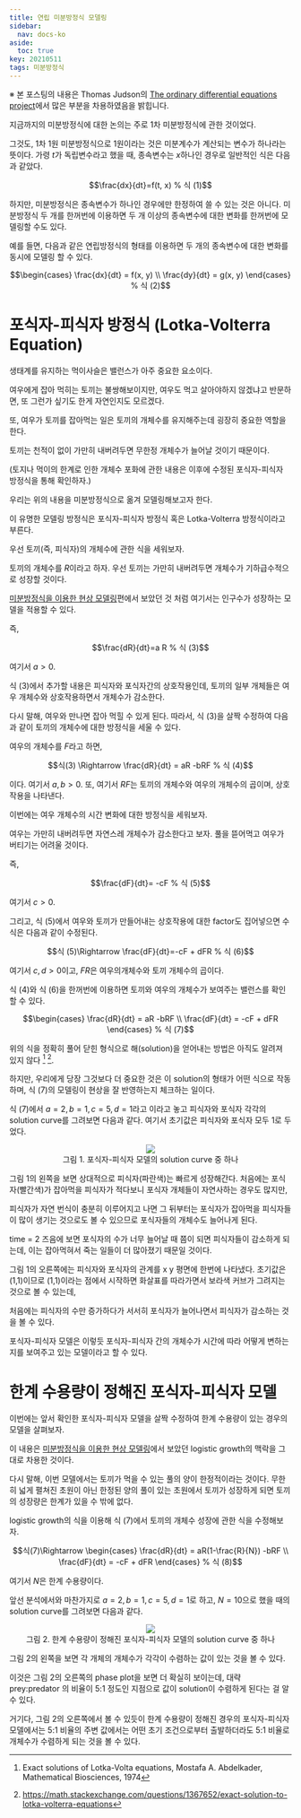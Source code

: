 ```yaml
---
title: 연립 미분방정식 모델링
sidebar:
  nav: docs-ko
aside:
  toc: true
key: 20210511
tags: 미분방정식
---
```


※ 본 포스팅의 내용은 Thomas Judson의 [The ordinary differential equations project](http://faculty.sfasu.edu/judsontw/ode/)에서 많은 부분을 차용하였음을 밝힙니다.

지금까지의 미분방정식에 대한 논의는 주로 1차 미분방정식에 관한 것이었다.

그것도, 1차 1원 미분방정식으로 1원이라는 것은 미분계수가 계산되는 변수가 하나라는 뜻이다. 가령 $t$가 독립변수라고 했을 때, 종속변수는 $x$하나인 경우로 일반적인 식은 다음과 같았다.

$$\frac{dx}{dt}=f(t, x) % 식 (1)$$

하지만, 미분방정식은 종속변수가 하나인 경우에만 한정하여 쓸 수 있는 것은 아니다. 미분방정식 두 개를 한꺼번에 이용하면 두 개 이상의 종속변수에 대한 변화를 한꺼번에 모델링할 수도 있다. 

예를 들면, 다음과 같은 연립방정식의 형태를 이용하면 두 개의 종속변수에 대한 변화를 동시에 모델링 할 수 있다.

$$\begin{cases}
  \frac{dx}{dt} = f(x, y) \\
  \frac{dy}{dt} = g(x, y)
\end{cases} % 식 (2)$$


# 포식자-피식자 방정식 (Lotka-Volterra Equation)

생태계를 유지하는 먹이사슬은 밸런스가 아주 중요한 요소이다.

여우에게 잡아 먹히는 토끼는 불쌍해보이지만, 여우도 먹고 살아야하지 않겠냐고 반문하면, 또 그런가 싶기도 한게 자연인지도 모르겠다.

또, 여우가 토끼를 잡아먹는 일은 토끼의 개체수를 유지해주는데 굉장히 중요한 역할을 한다.

토끼는 천적이 없이 가만히 내버려두면 무한정 개체수가 늘어날 것이기 때문이다. 

(토지나 먹이의 한계로 인한 개체수 포화에 관한 내용은 이후에 수정된 포식자-피식자 방정식을 통해 확인하자.)

우리는 위의 내용을 미분방정식으로 옮겨 모델링해보고자 한다.

이 유명한 모델링 방정식은 포식자-피식자 방정식 혹은 Lotka-Volterra 방정식이라고 부른다.

우선 토끼(즉, 피식자)의 개체수에 관한 식을 세워보자.

토끼의 개체수를 $R$이라고 하자. 우선 토끼는 가만히 내버려두면 개체수가 기하급수적으로 성장할 것이다.

[미분방정식을 이용한 현상 모델링](https://angeloyeo.github.io/2021/05/01/modeling_with_differential_equation.html)편에서 보았던 것 처럼 여기서는 인구수가 성장하는 모델을 적용할 수 있다.

즉,

$$\frac{dR}{dt}=a R % 식 (3)$$

여기서 $a>0$.

식 (3)에서 추가할 내용은 피식자와 포식자간의 상호작용인데, 토끼의 일부 개체들은 여우 개체수와 상호작용하면서 개체수가 감소한다.

다시 말해, 여우와 만나면 잡아 먹힐 수 있게 된다. 따라서, 식 (3)을 살짝 수정하여 다음과 같이 토끼의 개체수에 대한 방정식을 세울 수 있다.

여우의 개체수를 $F$라고 하면,

$$식(3) \Rightarrow \frac{dR}{dt} = aR -bRF % 식 (4)$$

이다. 여기서 $a, b>0$. 또, 여기서 $RF$는 토끼의 개체수와 여우의 개체수의 곱이며, 상호작용을 나타낸다.

이번에는 여우 개체수의 시간 변화에 대한 방정식을 세워보자.

여우는 가만히 내버려두면 자연스레 개체수가 감소한다고 보자. 풀을 뜯어먹고 여우가 버티기는 어려울 것이다.

즉,

$$\frac{dF}{dt}= -cF % 식 (5)$$

여기서 $c>0$.

그리고, 식 (5)에서 여우와 토끼가 만들어내는 상호작용에 대한 factor도 집어넣으면 수식은 다음과 같이 수정된다.

$$식 (5)\Rightarrow \frac{dF}{dt}=-cF + dFR % 식 (6)$$

여기서 $c, d >0$이고, $FR$은 여우의개체수와 토끼 개체수의 곱이다.

식 (4)와 식 (6)을 한꺼번에 이용하면 토끼와 여우의 개체수가 보여주는 밸런스를 확인할 수 있다.

$$\begin{cases}
  \frac{dR}{dt} = aR -bRF \\
  \frac{dF}{dt} = -cF + dFR
\end{cases} % 식 (7)$$

위의 식을 정확히 풀어 닫힌 형식으로 해(solution)을 얻어내는 방법은 아직도 알려져 있지 않다 [^1] [^2].

[^1]: Exact solutions of Lotka-Volta equations, Mostafa A. Abdelkader, Mathematical Biosciences, 1974

[^2]: https://math.stackexchange.com/questions/1367652/exact-solution-to-lotka-volterra-equations

하지만, 우리에게 당장 그것보다 더 중요한 것은 이 solution의 형태가 어떤 식으로 작동하며, 식 (7)의 모델링이 현상을 잘 반영하는지 체크하는 일이다.

식 (7)에서 $a=2, b= 1, c = 5, d = 1$라고 이라고 놓고 피식자와 포식자 각각의 solution curve를 그려보면 다음과 같다. 여기서 초기값은 피식자와 포식자 모두 1로 두었다.

<p align = "center">
  <img src = "https://raw.githubusercontent.com/angeloyeo/angeloyeo.github.io/master/pics/2021-05-11-modeling_with_systems/pic1.png">
  <br>
  그림 1. 포식자-피식자 모델의 solution curve 중 하나
</p>

그림 1의 왼쪽을 보면 상대적으로 피식자(파란색)는 빠르게 성장해간다. 처음에는 포식자(빨간색)가 잡아먹을 피식자가 적다보니 포식자 개체들이 자연사하는 경우도 많지만, 

피식자가 자연 번식이 충분히 이루어지고 나면 그 뒤부터는 포식자가 잡아먹을 피식자들이 많이 생기는 것으로도 볼 수 있으므로 포식자들의 개체수도 늘어나게 된다.

time = 2 즈음에 보면 포식자의 수가 너무 늘어날 때 쯤이 되면 피식자들이 감소하게 되는데, 이는 잡아먹혀서 죽는 일들이 더 많아졌기 때문일 것이다.

그림 1의 오른쪽에는 피식자와 포식자의 관계를 x y 평면에 한번에 나타냈다. 초기값은 (1,1)이므로 (1,1)이라는 점에서 시작하면 화살표를 따라가면서 보라색 커브가 그려지는 것으로 볼 수 있는데,

처음에는 피식자의 수만 증가하다가 서서히 포식자가 늘어나면서 피식자가 감소하는 것을 볼 수 있다. 

포식자-피식자 모델은 이렇듯 포식자-피식자 간의 개체수가 시간에 따라 어떻게 변하는지를 보여주고 있는 모델이라고 할 수 있다.

# 한계 수용량이 정해진 포식자-피식자 모델

이번에는 앞서 확인한 포식자-피식자 모델을 살짝 수정하여 한계 수용량이 있는 경우의 모델을 살펴보자.

이 내용은 [미분방정식을 이용한 현상 모델링](https://angeloyeo.github.io/2021/05/01/modeling_with_differential_equation.html)에서 보았던 logistic growth의 맥락을 그대로 차용한 것이다.

다시 말해, 이번 모델에서는 토끼가 먹을 수 있는 풀의 양이 한정적이라는 것이다. 무한히 넓게 펼쳐진 초원이 아닌 한정된 양의 풀이 있는 초원에서 토끼가 성장하게 되면 토끼의 성장량은 한계가 있을 수 밖에 없다.

logistic growth의 식을 이용해 식 (7)에서 토끼의 개체수 성장에 관한 식을 수정해보자.

$$식(7)\Rightarrow \begin{cases}
  \frac{dR}{dt} = aR(1-\frac{R}{N}) -bRF \\
  \frac{dF}{dt} = -cF + dFR
\end{cases} % 식 (8)$$

여기서 $N$은 한계 수용량이다.

앞선 분석에서와 마찬가지로 $a=2, b= 1, c = 5, d = 1$로 하고, $N=10$으로 했을 때의 solution curve를 그려보면 다음과 같다.

<p align = "center">
  <img src = "https://raw.githubusercontent.com/angeloyeo/angeloyeo.github.io/master/pics/2021-05-11-modeling_with_systems/pic2.png">
  <br>
  그림 2. 한계 수용량이 정해진 포식자-피식자 모델의 solution curve 중 하나
</p>

그림 2의 왼쪽을 보면 각 개체의 개체수가 각각이 수렴하는 값이 있는 것을 볼 수 있다.

이것은 그림 2의 오른쪽의 phase plot을 보면 더 확실히 보이는데, 대략 prey:predator 의 비율이 5:1 정도인 지점으로 값이 solution이 수렴하게 된다는 걸 알 수 있다.

거기다, 그림 2의 오른쪽에서 볼 수 있듯이 한계 수용량이 정해진 경우의 포식자-피식자 모델에서는 5:1 비율의 주변 값에서는 어떤 초기 조건으로부터 출발하더라도 5:1 비율로 개체수가 수렴하게 되는 것을 볼 수 있다.